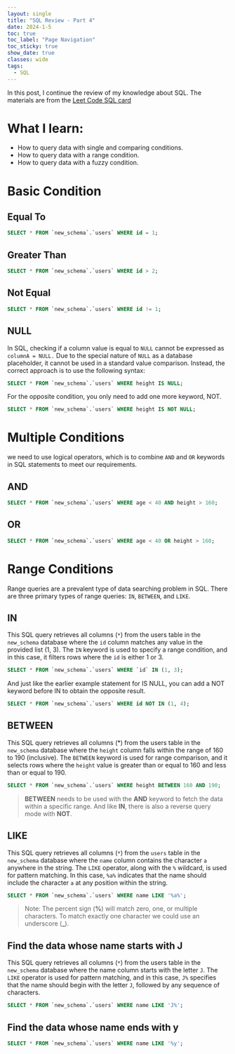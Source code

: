 ```yaml
---
layout: single
title: "SQL Review - Part 4"
date: 2024-1-5
toc: true
toc_label: "Page Navigation"
toc_sticky: true
show_date: true
classes: wide
tags:
  - SQL
---
```

In this post, I continue the review of my knowledge about SQL. The materials are from the [Leet Code SQL card](https://leetcode.com/explore/learn/card/sql-language/)

# What I learn:
- How to query data with single and comparing conditions.
- How to query data with a range condition.
- How to query data with a fuzzy condition.

# Basic Condition
## Equal To
```sql
SELECT * FROM `new_schema`.`users` WHERE id = 1;
```
## Greater Than
```sql
SELECT * FROM `new_schema`.`users` WHERE id > 2;
```
## Not Equal
```sql
SELECT * FROM `new_schema`.`users` WHERE id != 1;
```
## NULL
In SQL, checking if a column value is equal to `NULL` cannot be expressed as `columnA = NULL.` Due to the special nature of `NULL` as a database placeholder, it cannot be used in a standard value comparison. Instead, the correct approach is to use the following syntax:
```sql
SELECT * FROM `new_schema`.`users` WHERE height IS NULL;
```

For the opposite condition, you only need to add one more keyword, NOT.
```sql
SELECT * FROM `new_schema`.`users` WHERE height IS NOT NULL;
```

# Multiple Conditions
we need to use logical operators, which is to combine `AND` and `OR` keywords in SQL statements to meet our requirements.
## AND
```sql
SELECT * FROM `new_schema`.`users` WHERE age < 40 AND height > 160;
```
## OR
```sql
SELECT * FROM `new_schema`.`users` WHERE age < 40 OR height > 160;
```

# Range Conditions
Range queries are a prevalent type of data searching problem in SQL. There are three primary types of range queries: `IN`, `BETWEEN`, and `LIKE`.
## IN
This SQL query retrieves all columns (`*`) from the users table in the `new_schema` database where the `id` column matches any value in the provided list (1, 3). The `IN` keyword is used to specify a range condition, and in this case, it filters rows where the `id` is either 1 or 3.
```sql
SELECT * FROM `new_schema`.`users` WHERE `id` IN (1, 3);
```
And just like the earlier example statement for IS NULL, you can add a NOT keyword before IN to obtain the opposite result.
```sql
SELECT * FROM `new_schema`.`users` WHERE id NOT IN (1, 4);
```

## BETWEEN
This SQL query retrieves all columns (*) from the users table in the `new_schema` database where the `height` column falls within the range of 160 to 190 (inclusive). The `BETWEEN` keyword is used for range comparison, and it selects rows where the `height` value is greater than or equal to 160 and less than or equal to 190.
```sql
SELECT * FROM `new_schema`.`users` WHERE height BETWEEN 160 AND 190;
```

>**BETWEEN** needs to be used with the **AND** keyword to fetch the data within a specific range. And like **IN**, there is also a reverse query mode with **NOT**.

## LIKE
This SQL query retrieves all columns (`*`) from the `users` table in the `new_schema` database where the `name` column contains the character `a` anywhere in the string. The `LIKE` operator, along with the `%` wildcard, is used for pattern matching. In this case, `%a%` indicates that the name should include the character `a` at any position within the string.
```sql
SELECT * FROM `new_schema`.`users` WHERE name LIKE '%a%';
```
>Note: The percent sign (**%**) will match zero, one, or multiple characters. To match exactly one character we could use an underscore (**_**).

## Find the data whose name starts with J
This SQL query retrieves all columns (`*`) from the users table in the `new_schema` database where the name column starts with the letter `J`. The `LIKE` operator is used for pattern matching, and in this case, `J%` specifies that the name should begin with the letter `J`, followed by any sequence of characters.
```sql
SELECT * FROM `new_schema`.`users` WHERE name LIKE 'J%';
```

## Find the data whose name ends with y
```sql
SELECT * FROM `new_schema`.`users` WHERE name LIKE '%y';
```